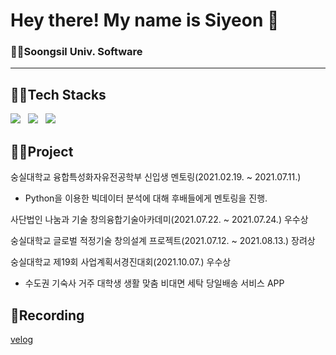 # Hey there! My name is Siyeon 👋
### 👩‍🎓Soongsil Univ. Software
---
## 👩‍💻Tech Stacks
<p>
  <img src="https://img.shields.io/badge/python-3670A0?style=flat-square&logo=python&logoColor=ffdd54"> &nbsp
  <img src="https://img.shields.io/badge/JAVA-007396?style=flat-square&logo=java&logoColor=white"> &nbsp
  <img src="https://img.shields.io/badge/SpringBoot-6DB33F?style=flat-square&logo=Spring&logoColor=white"> &nbsp

</p>

## 👩‍🎓Project
숭실대학교 융합특성화자유전공학부 신입생 멘토링(2021.02.19. ~ 2021.07.11.)
  - Python을 이용한 빅데이터 분석에 대해 후배들에게 멘토링을 진행.

사단법인 나눔과 기술 창의융합기술아카데미(2021.07.22. ~ 2021.07.24.) 우수상

숭실대학교 글로벌 적정기술 창의설계 프로젝트(2021.07.12. ~ 2021.08.13.) 장려상

숭실대학교 제19회 사업계획서경진대회(2021.10.07.) 우수상
  - 수도권 기숙사 거주 대학생 생활 맞춤 비대면 세탁 당일배송 서비스 APP

## 📃Recording
<a href="https://velog.io/@sians0209">velog</a>
